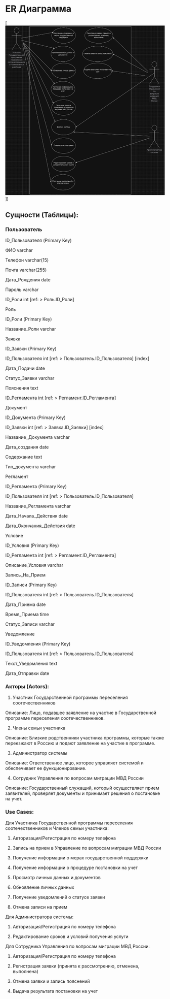 # ER Диаграмма
[![](https://github.com/Chudesnik222/PIS_Project/blob/main/%D0%94%D0%B8%D0%B0%D0%B3%D1%80%D0%B0%D0%BC%D0%BC%D0%B0_%D0%BF%D1%80%D0%B5%D1%86%D0%B5%D0%B4%D0%B5%D0%BD%D1%82%D0%BE%D0%B2.jpg)])



## Сущности (Таблицы):

### Пользователь

ID_Пользователя (Primary Key)

ФИО varchar

Телефон varchar(15)

Почта varchar(255)

Дата_Рождения date

Пароль varchar

ID_Роли int [ref: > Роль.ID_Роли]

Роль

ID_Роли (Primary Key)

Название_Роли varchar

Заявка

ID_Заявки (Primary Key)

ID_Пользователя int [ref: > Пользователь.ID_Пользователя] [index]

Дата_Подачи date

Статус_Заявки varchar

Пояснения text

ID_Регламента int [ref: > Регламент.ID_Регламента]

Документ

ID_Документа (Primary Key)

ID_Заявки int [ref: > Заявка.ID_Заявки] [index]

Название_Документа varchar

Дата_создания date

Содержание text

Тип_документа varchar

Регламент

ID_Регламента (Primary Key)

ID_Пользователя int [ref: > Пользователь.ID_Пользователя]

Название_Регламента varchar

Дата_Начала_Действия date

Дата_Окончания_Действия date

Условие

ID_Условия (Primary Key)

ID_Регламента int [ref: > Регламент.ID_Регламента]

Описание_Условия varchar

Запись_На_Прием

ID_Записи (Primary Key)

ID_Пользователя int [ref: > Пользователь.ID_Пользователя]

Дата_Приема date

Время_Приема time

Статус_Записи varchar

Уведомление

ID_Уведомления (Primary Key)

ID_Пользователя int [ref: > Пользователь.ID_Пользователя]

Текст_Уведомления text

Дата_Отправки date






### Акторы (Actors):

1.	Участник Государственной программы переселения соотечественников

Описание: Лицо, подавшее заявление на участие в Государственной программе переселения соотечественников.

2.	Члены семьи участника

Описание: Близкие родственники участника программы, которые также переезжают в Россию и подают заявление на участие в программе.

3.	Администратор системы

Описание: Ответственное лицо, которое управляет системой и обеспечивает ее функционирование.

4.	Сотрудник Управления по вопросам миграции МВД России

Описание: Государственный служащий, который осуществляет прием заявителей, проверяет документы и принимает решения о постановке на учет.




### Use Cases:

Для Участника Государственной программы переселения соотечественников и Членов семьи участника:

1.	Авторизация/Регистрация по номеру телефона

2.	Запись на прием в Управление по вопросам миграции МВД России

3.	Получение информации о мерах государственной поддержки

4.	Получение информации о процедуре постановки на учет

5.	Просмотр личных данных и документов

6.	Обновление личных данных

7.	Получение уведомлений о статусе заявки

8.	Отмена записи на прием


Для Администратора системы:

1.	Авторизация/Регистрация по номеру телефона

2.	Редактирование сроков и условий получения услуги


Для Сотрудника Управления по вопросам миграции МВД России:

1.	Авторизация/Регистрация по номеру телефона

2.	Регистрация заявки (принята к рассмотрению, отменена, выполнена)

3.	Отмена заявки и запись пояснений

4.	Выдача результата постановки на учет
